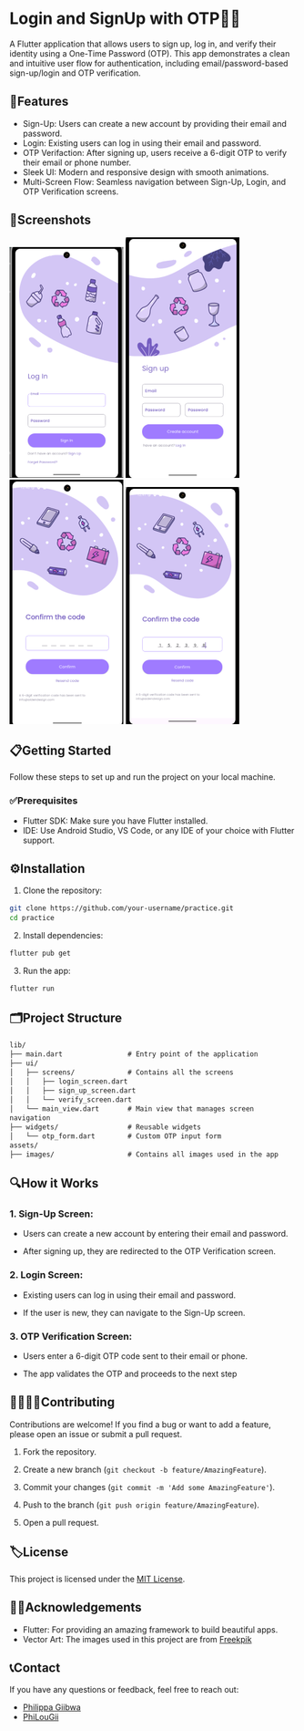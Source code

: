# Login and SignUp with OTP🔐🔐

A Flutter application that allows users to sign up, log in, and verify their identity using a One-Time Password (OTP). This app demonstrates a clean and intuitive user flow for authentication, including email/password-based sign-up/login and OTP verification.

## 📲Features
- Sign-Up: Users can create a new account by providing their email and password.
- Login: Existing users can log in using their email and password. 
- OTP Verifaction: After signing up, users receive a 6-digit OTP to verify their email or phone number. 
- Sleek UI: Modern and responsive design with smooth animations.
- Multi-Screen Flow: Seamless navigation between Sign-Up, Login, and OTP Verification screens.

## 📱Screenshots
![alt text](<Screenshot 2025-02-26 003940-1.png>)
![alt text](<Screenshot 2025-02-26 003958.png>)
![alt text](<Screenshot 2025-02-26 004045.png>)
![alt text](<Screenshot 2025-02-26 004114.png>)

## 📋Getting Started 
Follow these steps to set up and run the project on your local machine.

### ✅Prerequisites
- Flutter SDK: Make sure you have Flutter installed.
- IDE: Use Android Studio, VS Code, or any IDE of your choice with Flutter support.

## ⚙️Installation
1. Clone the repository: 
```bash
git clone https://github.com/your-username/practice.git
cd practice
```

2. Install dependencies: 
```bash
flutter pub get
```

3. Run the app: 
```bash
flutter run
```

## 🗂️Project Structure 
```
lib/
├── main.dart                # Entry point of the application
├── ui/
│   ├── screens/             # Contains all the screens
│   │   ├── login_screen.dart
│   │   ├── sign_up_screen.dart
│   │   └── verify_screen.dart
│   └── main_view.dart       # Main view that manages screen navigation
├── widgets/                 # Reusable widgets
│   └── otp_form.dart        # Custom OTP input form
assets/
├── images/                  # Contains all images used in the app
```

## 🔍How it Works
### 1. Sign-Up Screen: 
- Users can create a new account by entering their email and password.

- After signing up, they are redirected to the OTP Verification screen.

### 2. Login Screen: 
- Existing users can log in using their email and password.

- If the user is new, they can navigate to the Sign-Up screen.

### 3. OTP Verification Screen:
- Users enter a 6-digit OTP code sent to their email or phone.

- The app validates the OTP and proceeds to the next step

## 🫱🏽‍🫲🏻Contributing
Contributions are welcome! If you find a bug or want to add a feature, please open an issue or submit a pull request.

1. Fork the repository.

2. Create a new branch (```git checkout -b feature/AmazingFeature```).

3. Commit your changes (```git commit -m 'Add some AmazingFeature'```).

4. Push to the branch (```git push origin feature/AmazingFeature```).

5. Open a pull request.

## 🏷️License
This project is licensed under the [MIT License](www.mitlicense.com). 

## 👏🏽Acknowledgements
- Flutter: For providing an amazing framework to build beautiful apps.
- Vector Art: The images used in this project are from [Freekpik](www.freepik.com)

## 📞Contact 
If you have any questions or feedback, feel free to reach out: 
- [Philippa Giibwa](pgiibwa04@gmail.com)
- [PhiLouGii](www.philougii@github.com)
